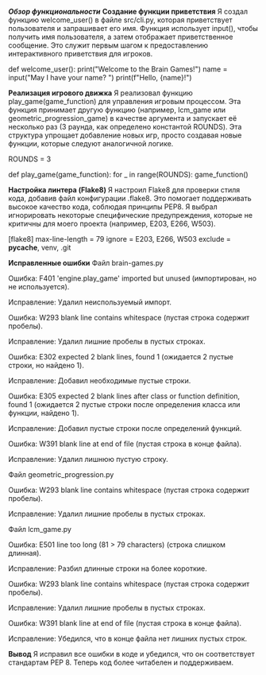 ***Обзор функциональности***
**Создание функции приветствия**
    Я создал функцию welcome_user() в файле src/cli.py, которая приветствует пользователя и запрашивает его имя. Функция использует input(), чтобы получить имя пользователя, а затем отображает приветственное сообщение. Это служит первым шагом к предоставлению интерактивного приветствия для игроков.

def welcome_user():
    print("Welcome to the Brain Games!")
    name = input("May I have your name? ")
    print(f"Hello, {name}!")

**Реализация игрового движка**
Я реализовал функцию play_game(game_function) для управления игровым процессом. Эта функция принимает другую функцию (например, lcm_game или geometric_progression_game) в качестве аргумента и запускает её несколько раз (3 раунда, как определено константой ROUNDS). Эта структура упрощает добавление новых игр, просто создавая новые функции, которые следуют аналогичной логике.

ROUNDS = 3

def play_game(game_function):
    for _ in range(ROUNDS):
        game_function()

**Настройка линтера (Flake8)**
Я настроил Flake8 для проверки стиля кода, добавив файл конфигурации .flake8. Это помогает поддерживать высокое качество кода, соблюдая принципы PEP8. Я выбрал игнорировать некоторые специфические предупреждения, которые не критичны для моего проекта (например, E203, E266, W503).

[flake8]
max-line-length = 79
ignore = E203, E266, W503
exclude = __pycache__, venv, .git

**Исправленные ошибки**
Файл brain-games.py

Ошибка: F401 'engine.play_game' imported but unused (импортирован, но не используется).

Исправление: Удалил неиспользуемый импорт.

Ошибка: W293 blank line contains whitespace (пустая строка содержит пробелы).

Исправление: Удалил лишние пробелы в пустых строках.

Ошибка: E302 expected 2 blank lines, found 1 (ожидается 2 пустые строки, но найдено 1).

Исправление: Добавил необходимые пустые строки.

Ошибка: E305 expected 2 blank lines after class or function definition, found 1 (ожидается 2 пустые строки после определения класса или функции, найдено 1).

Исправление: Добавил пустые строки после определений функций.

Ошибка: W391 blank line at end of file (пустая строка в конце файла).

Исправление: Удалил лишнюю пустую строку.

Файл geometric_progression.py

Ошибка: W293 blank line contains whitespace (пустая строка содержит пробелы).

Исправление: Удалил лишние пробелы в пустых строках.

Файл lcm_game.py

Ошибка: E501 line too long (81 > 79 characters) (строка слишком длинная).

Исправление: Разбил длинные строки на более короткие.

Ошибка: W293 blank line contains whitespace (пустая строка содержит пробелы).

Исправление: Удалил лишние пробелы в пустых строках.

Ошибка: W391 blank line at end of file (пустая строка в конце файла).

Исправление: Убедился, что в конце файла нет лишних пустых строк.

**Вывод**
Я исправил все ошибки в коде и убедился, что он соответствует стандартам PEP 8. Теперь код более читабелен и поддерживаем. 
